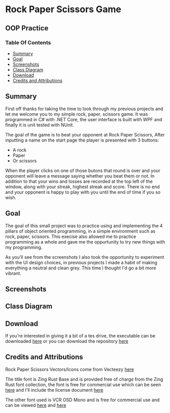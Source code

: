 # Rock Paper Scissors Game #
## OOP Practice ##

### Table Of Contents ###
* [Summary](link)
* [Goal](link)
* [Screenshots](link)
* [Class Diagram](link)
* [Download](link)
* [Credits and Attributions](link)

## Summary ##
First off thanks for taking the time to look through my previous projects and let me welcome you to my simple rock, paper, scissors game. It was programmed in C# with .NET Core, the user interface is built with WPF and finally it is unit tested with NUnit. 

The goal of the game is to beat your opponent at Rock Paper Scissors, After inputting a name on the start page the player is presented with 3 buttons:
- A rock
- Paper
- Or scissors

When the player clicks on one of those butons that round is over and your opponent will leave a message saying whether you beat them or not. In addition to that your wins and losses are recorded at the top left of the window, along with your streak, highest streak and score. There is no end and your opponent is happy to play with you until the end of time if you so wish.

## Goal ##
The goal of this small project was to practice using and implementing the 4 pillars of object oriented programming, in a simple environment such as rock, paper, scissors. This execise also allowed me to practice programming as a whole and gave me the oppurtunity to try new things with my programming.

As you'll see from the screenshots I also took the opportunity to experiment with the UI design choices, in previous projects I made a habit of making everything a neutral and clean grey. This time I thought I'd go a bit more vibrant.

## Screenshots ##


## Class Diagram ##


## Download ##
If you're interested in giving it a bit of a tes drive, the executable can be downloaded [here](exe) or you can download the repository [here](repo)

## Credits and Attributions ##
Rock Paper Scissors Vectors/Icons come from Vecteezy [here](https://www.vecteezy.com/free-vector/rock-paper-scissors)

The title font is Zing Rust Base and is provided free of charge from the Zing Rust font collection, the font is free for commercial use which can be seen [here](https://www.1001fonts.com/zing-font.html) and I'll include the license document [here](https://github.com/AlexGriffinGit/Rock-Paper-Scissors-OOP/blob/main/EULA%20Free%20Font%20License%20Ver.%202.0.pdf)

The other font used is VCR OSD Mono and is free for commercial use and can be viewed [here](https://fontmeme.com/fonts/vcr-osd-mono-font/) and [here](https://www.dafont.com/vcr-osd-mono.font)
